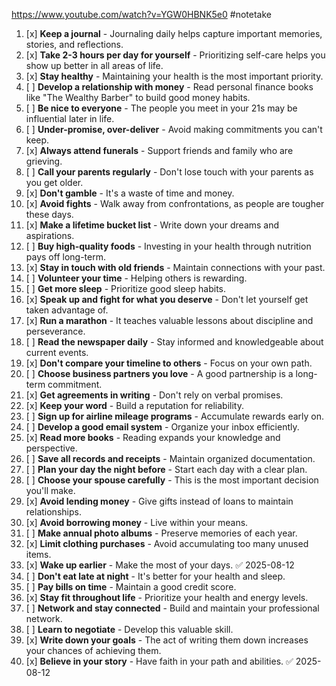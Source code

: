 https://www.youtube.com/watch?v=YGW0HBNK5e0
#notetake 
1. [x] **Keep a journal** - Journaling daily helps capture important memories, stories, and reflections.
2. [x] **Take 2-3 hours per day for yourself** - Prioritizing self-care helps you show up better in all areas of life.
3. [x] **Stay healthy** - Maintaining your health is the most important priority.
4. [ ] **Develop a relationship with money** - Read personal finance books like "The Wealthy Barber" to build good money habits.
5. [ ] **Be nice to everyone** - The people you meet in your 21s may be influential later in life.
6. [ ] **Under-promise, over-deliver** - Avoid making commitments you can't keep.
7. [x] **Always attend funerals** - Support friends and family who are grieving.
8. [ ] **Call your parents regularly** - Don't lose touch with your parents as you get older.
9. [x] **Don't gamble** - It's a waste of time and money.
10. [x] **Avoid fights** - Walk away from confrontations, as people are tougher these days.
11. [x] **Make a lifetime bucket list** - Write down your dreams and aspirations.
12. [ ] **Buy high-quality foods** - Investing in your health through nutrition pays off long-term.
13. [x] **Stay in touch with old friends** - Maintain connections with your past.
14. [ ] **Volunteer your time** - Helping others is rewarding.
15. [ ] **Get more sleep** - Prioritize good sleep habits.
16. [x] **Speak up and fight for what you deserve** - Don't let yourself get taken advantage of.
17. [x] **Run a marathon** - It teaches valuable lessons about discipline and perseverance.
18. [ ] **Read the newspaper daily** - Stay informed and knowledgeable about current events.
19. [x] **Don't compare your timeline to others** - Focus on your own path.
20. [ ] **Choose business partners you love** - A good partnership is a long-term commitment.
21. [x] **Get agreements in writing** - Don't rely on verbal promises.
22. [x] **Keep your word** - Build a reputation for reliability.
23. [ ] **Sign up for airline mileage programs** - Accumulate rewards early on.
24. [ ] **Develop a good email system** - Organize your inbox efficiently.
25. [x] **Read more books** - Reading expands your knowledge and perspective.
26. [ ] **Save all records and receipts** - Maintain organized documentation.
27. [ ] **Plan your day the night before** - Start each day with a clear plan.
28. [ ] **Choose your spouse carefully** - This is the most important decision you'll make.
29. [x] **Avoid lending money** - Give gifts instead of loans to maintain relationships.
30. [x] **Avoid borrowing money** - Live within your means.
31. [ ] **Make annual photo albums** - Preserve memories of each year.
32. [x] **Limit clothing purchases** - Avoid accumulating too many unused items.
33. [x] **Wake up earlier** - Make the most of your days. ✅ 2025-08-12
34. [ ] **Don't eat late at night** - It's better for your health and sleep.
35. [ ] **Pay bills on time** - Maintain a good credit score.
36. [x] **Stay fit throughout life** - Prioritize your health and energy levels.
37. [ ] **Network and stay connected** - Build and maintain your professional network.
38. [ ] **Learn to negotiate** - Develop this valuable skill.
39. [x] **Write down your goals** - The act of writing them down increases your chances of achieving them.
40. [x] **Believe in your story** - Have faith in your path and abilities. ✅ 2025-08-12